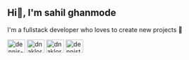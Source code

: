 ## Hi👋, I'm sahil ghanmode 

I'm a fullstack developer who loves to create new projects 🙂

<p align="left" dir="auto">
<a href="https://www.linkedin.com/in/sahil-ghanmode-488054241/" rel="nofollow"><img align="center" src="https://raw.githubusercontent.com/rahuldkjain/github-profile-readme-generator/master/src/images/icons/Social/linked-in-alt.svg" alt="dennis-thomas-2002" height="30" width="40" style="max-width: 100%;"></a>
<a href="https://codeforces.com/profile/sahilghanmode" rel="nofollow"><img align="center" src="https://raw.githubusercontent.com/rahuldkjain/github-profile-readme-generator/master/src/images/icons/Social/codeforces.svg" alt="dnaklord" height="30" width="40" style="max-width: 100%;"></a>
<a href="https://www.leetcode.com/u/sahilghanmode" rel="nofollow"><img align="center" src="https://raw.githubusercontent.com/rahuldkjain/github-profile-readme-generator/master/src/images/icons/Social/leet-code.svg" alt="dnaklord" height="30" width="40" style="max-width: 100%;"></a>
<a href="https://auth.geeksforgeeks.org/user/sahilghanmode" rel="nofollow"><img align="center" src="https://raw.githubusercontent.com/rahuldkjain/github-profile-readme-generator/master/src/images/icons/Social/geeks-for-geeks.svg" alt="dennisthomas2002" height="30" width="40" style="max-width: 100%;"></a>
</p>
